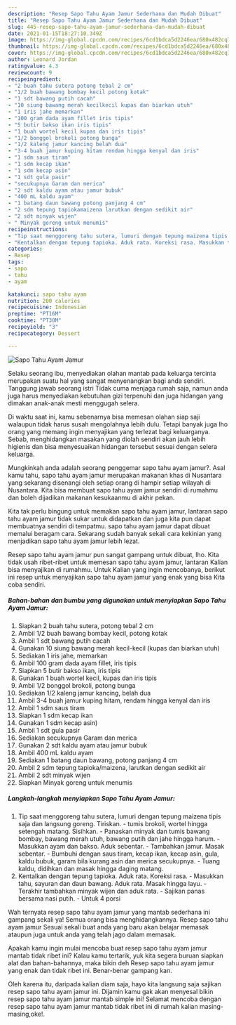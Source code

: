 ```yaml
---
description: "Resep Sapo Tahu Ayam Jamur Sederhana dan Mudah Dibuat"
title: "Resep Sapo Tahu Ayam Jamur Sederhana dan Mudah Dibuat"
slug: 445-resep-sapo-tahu-ayam-jamur-sederhana-dan-mudah-dibuat
date: 2021-01-15T18:27:10.349Z
image: https://img-global.cpcdn.com/recipes/6cd1bdca5d2246ea/680x482cq70/sapo-tahu-ayam-jamur-foto-resep-utama.jpg
thumbnail: https://img-global.cpcdn.com/recipes/6cd1bdca5d2246ea/680x482cq70/sapo-tahu-ayam-jamur-foto-resep-utama.jpg
cover: https://img-global.cpcdn.com/recipes/6cd1bdca5d2246ea/680x482cq70/sapo-tahu-ayam-jamur-foto-resep-utama.jpg
author: Leonard Jordan
ratingvalue: 4.3
reviewcount: 9
recipeingredient:
- "2 buah tahu sutera potong tebal 2 cm"
- "1/2 buah bawang bombay kecil potong kotak"
- "1 sdt bawang putih cacah"
- "10 siung bawang merah kecilkecil kupas dan biarkan utuh"
- "1 iris jahe memarkan"
- "100 gram dada ayam fillet iris tipis"
- "5 butir bakso ikan iris tipis"
- "1 buah wortel kecil kupas dan iris tipis"
- "1/2 bonggol brokoli potong bunga"
- "1/2 kaleng jamur kancing belah dua"
- "3-4 buah jamur kuping hitam rendam hingga kenyal dan iris"
- "1 sdm saus tiram"
- "1 sdm kecap ikan"
- "1 sdm kecap asin"
- "1 sdt gula pasir"
- "secukupnya Garam dan merica"
- "2 sdt kaldu ayam atau jamur bubuk"
- "400 mL kaldu ayam"
- "1 batang daun bawang potong panjang 4 cm"
- "2 sdm tepung tapiokamaizena larutkan dengan sedikit air"
- "2 sdt minyak wijen"
- " Minyak goreng untuk menumis"
recipeinstructions:
- "Tip saat menggoreng tahu sutera, lumuri dengan tepung maizena tipis saja dan langsung goreng. Tiriskan. tumis brokoli, wortel hingga setengah matang. Sisihkan. Panaskan minyak dan tumis bawang bombay, bawang merah utuh, bawang putih dan jahe hingga harum. Masukkan ayam dan bakso. Aduk sebentar. Tambahkan jamur. Masak sebentar. Bumbuhi dengan saus tiram, kecap ikan, kecap asin, gula, kaldu bubuk, garam bila kurang asin dan merica secukupnya. Tuang kaldu, didihkan dan masak hingga daging matang."
- "Kentalkan dengan tepung tapioka. Aduk rata. Koreksi rasa. Masukkan tahu, sayuran dan daun bawang. Aduk rata. Masak hingga layu. Terakhir tambahkan minyak wijen dan aduk rata. Sajikan panas bersama nasi putih. Untuk 4 porsi"
categories:
- Resep
tags:
- sapo
- tahu
- ayam

katakunci: sapo tahu ayam 
nutrition: 200 calories
recipecuisine: Indonesian
preptime: "PT16M"
cooktime: "PT30M"
recipeyield: "3"
recipecategory: Dessert

---
```



![Sapo Tahu Ayam Jamur](https://img-global.cpcdn.com/recipes/6cd1bdca5d2246ea/680x482cq70/sapo-tahu-ayam-jamur-foto-resep-utama.jpg)

Selaku seorang ibu, menyediakan olahan mantab pada keluarga tercinta merupakan suatu hal yang sangat menyenangkan bagi anda sendiri. Tanggung jawab seorang istri Tidak cuma menjaga rumah saja, namun anda juga harus menyediakan kebutuhan gizi terpenuhi dan juga hidangan yang dimakan anak-anak mesti menggugah selera.

Di waktu  saat ini, kamu sebenarnya bisa memesan olahan siap saji walaupun tidak harus susah mengolahnya lebih dulu. Tetapi banyak juga lho orang yang memang ingin menyajikan yang terlezat bagi keluarganya. Sebab, menghidangkan masakan yang diolah sendiri akan jauh lebih higienis dan bisa menyesuaikan hidangan tersebut sesuai dengan selera keluarga. 



Mungkinkah anda adalah seorang penggemar sapo tahu ayam jamur?. Asal kamu tahu, sapo tahu ayam jamur merupakan makanan khas di Nusantara yang sekarang disenangi oleh setiap orang di hampir setiap wilayah di Nusantara. Kita bisa membuat sapo tahu ayam jamur sendiri di rumahmu dan boleh dijadikan makanan kesukaanmu di akhir pekan.

Kita tak perlu bingung untuk memakan sapo tahu ayam jamur, lantaran sapo tahu ayam jamur tidak sukar untuk didapatkan dan juga kita pun dapat membuatnya sendiri di tempatmu. sapo tahu ayam jamur dapat dibuat memalui beragam cara. Sekarang sudah banyak sekali cara kekinian yang menjadikan sapo tahu ayam jamur lebih lezat.

Resep sapo tahu ayam jamur pun sangat gampang untuk dibuat, lho. Kita tidak usah ribet-ribet untuk memesan sapo tahu ayam jamur, lantaran Kalian bisa menyajikan di rumahmu. Untuk Kalian yang ingin mencobanya, berikut ini resep untuk menyajikan sapo tahu ayam jamur yang enak yang bisa Kita coba sendiri.

<!--inarticleads1-->

##### Bahan-bahan dan bumbu yang digunakan untuk menyiapkan Sapo Tahu Ayam Jamur:

1. Siapkan 2 buah tahu sutera, potong tebal 2 cm
1. Ambil 1/2 buah bawang bombay kecil, potong kotak
1. Ambil 1 sdt bawang putih cacah
1. Gunakan 10 siung bawang merah kecil-kecil (kupas dan biarkan utuh)
1. Sediakan 1 iris jahe, memarkan
1. Ambil 100 gram dada ayam fillet, iris tipis
1. Siapkan 5 butir bakso ikan, iris tipis
1. Gunakan 1 buah wortel kecil, kupas dan iris tipis
1. Ambil 1/2 bonggol brokoli, potong bunga
1. Sediakan 1/2 kaleng jamur kancing, belah dua
1. Ambil 3-4 buah jamur kuping hitam, rendam hingga kenyal dan iris
1. Ambil 1 sdm saus tiram
1. Siapkan 1 sdm kecap ikan
1. Gunakan 1 sdm kecap asin)
1. Ambil 1 sdt gula pasir
1. Sediakan secukupnya Garam dan merica
1. Gunakan 2 sdt kaldu ayam atau jamur bubuk
1. Ambil 400 mL kaldu ayam
1. Sediakan 1 batang daun bawang, potong panjang 4 cm
1. Ambil 2 sdm tepung tapioka/maizena, larutkan dengan sedikit air
1. Ambil 2 sdt minyak wijen
1. Siapkan  Minyak goreng untuk menumis




<!--inarticleads2-->

##### Langkah-langkah menyiapkan Sapo Tahu Ayam Jamur:

1. Tip saat menggoreng tahu sutera, lumuri dengan tepung maizena tipis saja dan langsung goreng. Tiriskan. - tumis brokoli, wortel hingga setengah matang. Sisihkan. - Panaskan minyak dan tumis bawang bombay, bawang merah utuh, bawang putih dan jahe hingga harum. - Masukkan ayam dan bakso. Aduk sebentar. - Tambahkan jamur. Masak sebentar. - Bumbuhi dengan saus tiram, kecap ikan, kecap asin, gula, kaldu bubuk, garam bila kurang asin dan merica secukupnya. - Tuang kaldu, didihkan dan masak hingga daging matang.
1. Kentalkan dengan tepung tapioka. Aduk rata. Koreksi rasa. - Masukkan tahu, sayuran dan daun bawang. Aduk rata. Masak hingga layu. - Terakhir tambahkan minyak wijen dan aduk rata. - Sajikan panas bersama nasi putih. - Untuk 4 porsi




Wah ternyata resep sapo tahu ayam jamur yang mantab sederhana ini gampang sekali ya! Semua orang bisa menghidangkannya. Resep sapo tahu ayam jamur Sesuai sekali buat anda yang baru akan belajar memasak ataupun juga untuk anda yang telah jago dalam memasak.

Apakah kamu ingin mulai mencoba buat resep sapo tahu ayam jamur mantab tidak ribet ini? Kalau kamu tertarik, yuk kita segera buruan siapkan alat dan bahan-bahannya, maka bikin deh Resep sapo tahu ayam jamur yang enak dan tidak ribet ini. Benar-benar gampang kan. 

Oleh karena itu, daripada kalian diam saja, hayo kita langsung saja sajikan resep sapo tahu ayam jamur ini. Dijamin kamu gak akan menyesal bikin resep sapo tahu ayam jamur mantab simple ini! Selamat mencoba dengan resep sapo tahu ayam jamur mantab tidak ribet ini di rumah kalian masing-masing,oke!.

